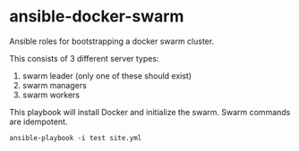 # ansible-docker-swarm
Ansible roles for bootstrapping a docker swarm cluster.

This consists of 3 different server types:
1. swarm leader (only one of these should exist)
2. swarm managers
3. swarm workers

This playbook will install Docker and initialize the swarm. Swarm commands are idempotent.

```
ansible-playbook -i test site.yml
```
